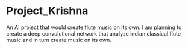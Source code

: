 # Project_Krishna
An AI project that would create flute music on its own.
I am planning to create a deep convulutional network that analyze indian classical flute music and in turn create music on its own.
